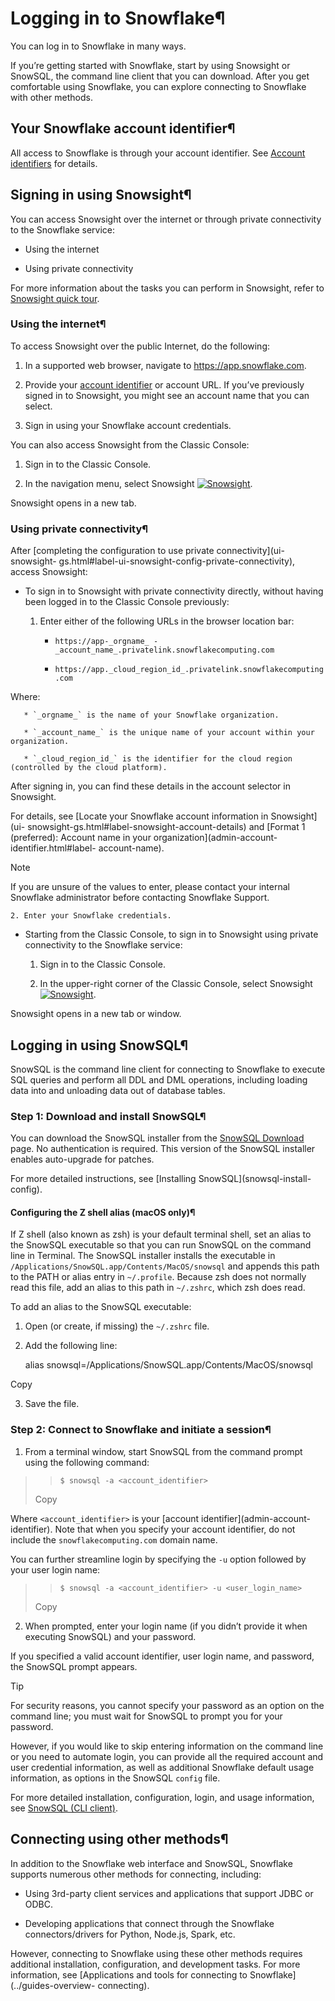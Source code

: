 # Logging in to Snowflake¶

You can log in to Snowflake in many ways.

If you’re getting started with Snowflake, start by using Snowsight or SnowSQL,
the command line client that you can download. After you get comfortable using
Snowflake, you can explore connecting to Snowflake with other methods.

## Your Snowflake account identifier¶

All access to Snowflake is through your account identifier. See [Account
identifiers](admin-account-identifier) for details.

## Signing in using Snowsight¶

You can access Snowsight over the internet or through private connectivity to
the Snowflake service:

  * Using the internet

  * Using private connectivity

For more information about the tasks you can perform in Snowsight, refer to
[Snowsight quick tour](ui-snowsight-quick-tour).

### Using the internet¶

To access Snowsight over the public Internet, do the following:

  1. In a supported web browser, navigate to <https://app.snowflake.com>.

  2. Provide your [account identifier](admin-account-identifier) or account URL. If you’ve previously signed in to Snowsight, you might see an account name that you can select.

  3. Sign in using your Snowflake account credentials.

You can also access Snowsight from the Classic Console:

  1. Sign in to the Classic Console.

  2. In the navigation menu, select Snowsight [![Snowsight](../_images/ui-navigation-worksheets-icon.png)](../_images/ui-navigation-worksheets-icon.png).

Snowsight opens in a new tab.

### Using private connectivity¶

After [completing the configuration to use private connectivity](ui-snowsight-
gs.html#label-ui-snowsight-config-private-connectivity), access Snowsight:

  * To sign in to Snowsight with private connectivity directly, without having been logged in to the Classic Console previously:

    1. Enter either of the following URLs in the browser location bar:

       * `https://app-_orgname_ -_account_name_.privatelink.snowflakecomputing.com`

       * `https://app._cloud_region_id_.privatelink.snowflakecomputing.com`

Where:

       * `_orgname_` is the name of your Snowflake organization.

       * `_account_name_` is the unique name of your account within your organization.

       * `_cloud_region_id_` is the identifier for the cloud region (controlled by the cloud platform).

After signing in, you can find these details in the account selector in
Snowsight.

For details, see [Locate your Snowflake account information in Snowsight](ui-
snowsight-gs.html#label-snowsight-account-details) and [Format 1 (preferred):
Account name in your organization](admin-account-identifier.html#label-
account-name).

Note

If you are unsure of the values to enter, please contact your internal
Snowflake administrator before contacting Snowflake Support.

    2. Enter your Snowflake credentials.

  * Starting from the Classic Console, to sign in to Snowsight using private connectivity to the Snowflake service:

    1. Sign in to the Classic Console.

    2. In the upper-right corner of the Classic Console, select Snowsight [![Snowsight](../_images/ui-navigation-worksheets-icon.png)](../_images/ui-navigation-worksheets-icon.png).

Snowsight opens in a new tab or window.

## Logging in using SnowSQL¶

SnowSQL is the command line client for connecting to Snowflake to execute SQL
queries and perform all DDL and DML operations, including loading data into
and unloading data out of database tables.

### Step 1: Download and install SnowSQL¶

You can download the SnowSQL installer from the [SnowSQL
Download](https://developers.snowflake.com/snowsql/) page. No authentication
is required. This version of the SnowSQL installer enables auto-upgrade for
patches.

For more detailed instructions, see [Installing SnowSQL](snowsql-install-
config).

#### Configuring the Z shell alias (macOS only)¶

If Z shell (also known as zsh) is your default terminal shell, set an alias to
the SnowSQL executable so that you can run SnowSQL on the command line in
Terminal. The SnowSQL installer installs the executable in
`/Applications/SnowSQL.app/Contents/MacOS/snowsql` and appends this path to
the PATH or alias entry in `~/.profile`. Because zsh does not normally read
this file, add an alias to this path in `~/.zshrc`, which zsh does read.

To add an alias to the SnowSQL executable:

  1. Open (or create, if missing) the `~/.zshrc` file.

  2. Add the following line:
    
        alias snowsql=/Applications/SnowSQL.app/Contents/MacOS/snowsql
    

Copy

  3. Save the file.

### Step 2: Connect to Snowflake and initiate a session¶

  1. From a terminal window, start SnowSQL from the command prompt using the following command:

> >     $ snowsql -a <account_identifier>
>  
>
> Copy

Where `<account_identifier>` is your [account identifier](admin-account-
identifier). Note that when you specify your account identifier, do not
include the `snowflakecomputing.com` domain name.

You can further streamline login by specifying the `-u` option followed by
your user login name:

> >     $ snowsql -a <account_identifier> -u <user_login_name>
>  
>
> Copy

  2. When prompted, enter your login name (if you didn’t provide it when executing SnowSQL) and your password.

If you specified a valid account identifier, user login name, and password,
the SnowSQL prompt appears.

Tip

For security reasons, you cannot specify your password as an option on the
command line; you must wait for SnowSQL to prompt you for your password.

However, if you would like to skip entering information on the command line or
you need to automate login, you can provide all the required account and user
credential information, as well as additional Snowflake default usage
information, as options in the SnowSQL `config` file.

For more detailed installation, configuration, login, and usage information,
see [SnowSQL (CLI client)](snowsql).

## Connecting using other methods¶

In addition to the Snowflake web interface and SnowSQL, Snowflake supports
numerous other methods for connecting, including:

  * Using 3rd-party client services and applications that support JDBC or ODBC.

  * Developing applications that connect through the Snowflake connectors/drivers for Python, Node.js, Spark, etc.

However, connecting to Snowflake using these other methods requires additional
installation, configuration, and development tasks. For more information, see
[Applications and tools for connecting to Snowflake](../guides-overview-
connecting).

